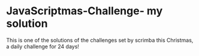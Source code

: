 # JavaScriptmas-Challenge- my solution 
This is one of the solutions of the challenges set by scrimba this Christmas, a daily challenge for 24 days!

